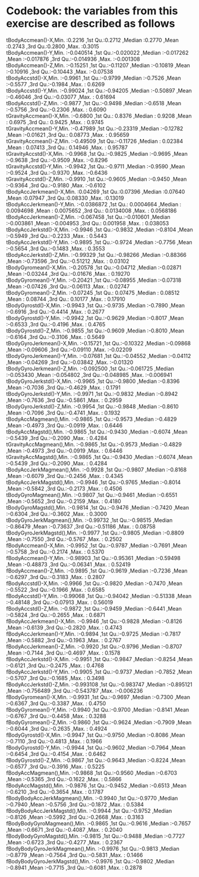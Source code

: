 # Codebook: the variables from this exercise are described as follows

tBodyAccmean()-X,Min.   :0.2216  ,1st Qu.:0.2712  ,Median :0.2770  ,Mean   :0.2743  ,3rd Qu.:0.2800  ,Max.   :0.3015  tBodyAccmean()-Y,Min.   :-0.040514  ,1st Qu.:-0.020022  ,Median :-0.017262  ,Mean   :-0.017876  ,3rd Qu.:-0.014936  ,Max.   :-0.001308  tBodyAccmean()-Z,Min.   :-0.15251  ,1st Qu.:-0.11207  ,Median :-0.10819  ,Mean   :-0.10916  ,3rd Qu.:-0.10443  ,Max.   :-0.07538  tBodyAccstd()-X,Min.   :-0.9961  ,1st Qu.:-0.9799  ,Median :-0.7526  ,Mean   :-0.5577  ,3rd Qu.:-0.1984  ,Max.   : 0.6269  tBodyAccstd()-Y,Min.   :-0.99024  ,1st Qu.:-0.94205  ,Median :-0.50897  ,Mean   :-0.46046  ,3rd Qu.:-0.03077  ,Max.   : 0.61694  tBodyAccstd()-Z,Min.   :-0.9877  ,1st Qu.:-0.9498  ,Median :-0.6518  ,Mean   :-0.5756  ,3rd Qu.:-0.2306  ,Max.   : 0.6090  tGravityAccmean()-X,Min.   :-0.6800  ,1st Qu.: 0.8376  ,Median : 0.9208  ,Mean   : 0.6975  ,3rd Qu.: 0.9425  ,Max.   : 0.9745  tGravityAccmean()-Y,Min.   :-0.47989  ,1st Qu.:-0.23319  ,Median :-0.12782  ,Mean   :-0.01621  ,3rd Qu.: 0.08773  ,Max.   : 0.95659  tGravityAccmean()-Z,Min.   :-0.49509  ,1st Qu.:-0.11726  ,Median : 0.02384  ,Mean   : 0.07413  ,3rd Qu.: 0.14946  ,Max.   : 0.95787  tGravityAccstd()-X,Min.   :-0.9968  ,1st Qu.:-0.9825  ,Median :-0.9695  ,Mean   :-0.9638  ,3rd Qu.:-0.9509  ,Max.   :-0.8296  tGravityAccstd()-Y,Min.   :-0.9942  ,1st Qu.:-0.9711  ,Median :-0.9590  ,Mean   :-0.9524  ,3rd Qu.:-0.9370  ,Max.   :-0.6436  tGravityAccstd()-Z,Min.   :-0.9910  ,1st Qu.:-0.9605  ,Median :-0.9450  ,Mean   :-0.9364  ,3rd Qu.:-0.9180  ,Max.   :-0.6102  tBodyAccJerkmean()-X,Min.   :0.04269  ,1st Qu.:0.07396  ,Median :0.07640  ,Mean   :0.07947  ,3rd Qu.:0.08330  ,Max.   :0.13019  tBodyAccJerkmean()-Y,Min.   :-0.0386872  ,1st Qu.: 0.0004664  ,Median : 0.0094698  ,Mean   : 0.0075652  ,3rd Qu.: 0.0134008  ,Max.   : 0.0568186  tBodyAccJerkmean()-Z,Min.   :-0.067458  ,1st Qu.:-0.010601  ,Median :-0.003861  ,Mean   :-0.004953  ,3rd Qu.: 0.001958  ,Max.   : 0.038053  tBodyAccJerkstd()-X,Min.   :-0.9946  ,1st Qu.:-0.9832  ,Median :-0.8104  ,Mean   :-0.5949  ,3rd Qu.:-0.2233  ,Max.   : 0.5443  tBodyAccJerkstd()-Y,Min.   :-0.9895  ,1st Qu.:-0.9724  ,Median :-0.7756  ,Mean   :-0.5654  ,3rd Qu.:-0.1483  ,Max.   : 0.3553  tBodyAccJerkstd()-Z,Min.   :-0.99329  ,1st Qu.:-0.98266  ,Median :-0.88366  ,Mean   :-0.73596  ,3rd Qu.:-0.51212  ,Max.   : 0.03102  tBodyGyromean()-X,Min.   :-0.20578  ,1st Qu.:-0.04712  ,Median :-0.02871  ,Mean   :-0.03244  ,3rd Qu.:-0.01676  ,Max.   : 0.19270  tBodyGyromean()-Y,Min.   :-0.20421  ,1st Qu.:-0.08955  ,Median :-0.07318  ,Mean   :-0.07426  ,3rd Qu.:-0.06113  ,Max.   : 0.02747  tBodyGyromean()-Z,Min.   :-0.07245  ,1st Qu.: 0.07475  ,Median : 0.08512  ,Mean   : 0.08744  ,3rd Qu.: 0.10177  ,Max.   : 0.17910  tBodyGyrostd()-X,Min.   :-0.9943  ,1st Qu.:-0.9735  ,Median :-0.7890  ,Mean   :-0.6916  ,3rd Qu.:-0.4414  ,Max.   : 0.2677  tBodyGyrostd()-Y,Min.   :-0.9942  ,1st Qu.:-0.9629  ,Median :-0.8017  ,Mean   :-0.6533  ,3rd Qu.:-0.4196  ,Max.   : 0.4765  tBodyGyrostd()-Z,Min.   :-0.9855  ,1st Qu.:-0.9609  ,Median :-0.8010  ,Mean   :-0.6164  ,3rd Qu.:-0.3106  ,Max.   : 0.5649  tBodyGyroJerkmean()-X,Min.   :-0.15721  ,1st Qu.:-0.10322  ,Median :-0.09868  ,Mean   :-0.09606  ,3rd Qu.:-0.09110  ,Max.   :-0.02209  tBodyGyroJerkmean()-Y,Min.   :-0.07681  ,1st Qu.:-0.04552  ,Median :-0.04112  ,Mean   :-0.04269  ,3rd Qu.:-0.03842  ,Max.   :-0.01320  tBodyGyroJerkmean()-Z,Min.   :-0.092500  ,1st Qu.:-0.061725  ,Median :-0.053430  ,Mean   :-0.054802  ,3rd Qu.:-0.048985  ,Max.   :-0.006941  tBodyGyroJerkstd()-X,Min.   :-0.9965  ,1st Qu.:-0.9800  ,Median :-0.8396  ,Mean   :-0.7036  ,3rd Qu.:-0.4629  ,Max.   : 0.1791  tBodyGyroJerkstd()-Y,Min.   :-0.9971  ,1st Qu.:-0.9832  ,Median :-0.8942  ,Mean   :-0.7636  ,3rd Qu.:-0.5861  ,Max.   : 0.2959  tBodyGyroJerkstd()-Z,Min.   :-0.9954  ,1st Qu.:-0.9848  ,Median :-0.8610  ,Mean   :-0.7096  ,3rd Qu.:-0.4741  ,Max.   : 0.1932  tBodyAccMagmean(),Min.   :-0.9865  ,1st Qu.:-0.9573  ,Median :-0.4829  ,Mean   :-0.4973  ,3rd Qu.:-0.0919  ,Max.   : 0.6446  tBodyAccMagstd(),Min.   :-0.9865  ,1st Qu.:-0.9430  ,Median :-0.6074  ,Mean   :-0.5439  ,3rd Qu.:-0.2090  ,Max.   : 0.4284  tGravityAccMagmean(),Min.   :-0.9865  ,1st Qu.:-0.9573  ,Median :-0.4829  ,Mean   :-0.4973  ,3rd Qu.:-0.0919  ,Max.   : 0.6446  tGravityAccMagstd(),Min.   :-0.9865  ,1st Qu.:-0.9430  ,Median :-0.6074  ,Mean   :-0.5439  ,3rd Qu.:-0.2090  ,Max.   : 0.4284  tBodyAccJerkMagmean(),Min.   :-0.9928  ,1st Qu.:-0.9807  ,Median :-0.8168  ,Mean   :-0.6079  ,3rd Qu.:-0.2456  ,Max.   : 0.4345  tBodyAccJerkMagstd(),Min.   :-0.9946  ,1st Qu.:-0.9765  ,Median :-0.8014  ,Mean   :-0.5842  ,3rd Qu.:-0.2173  ,Max.   : 0.4506  tBodyGyroMagmean(),Min.   :-0.9807  ,1st Qu.:-0.9461  ,Median :-0.6551  ,Mean   :-0.5652  ,3rd Qu.:-0.2159  ,Max.   : 0.4180  tBodyGyroMagstd(),Min.   :-0.9814  ,1st Qu.:-0.9476  ,Median :-0.7420  ,Mean   :-0.6304  ,3rd Qu.:-0.3602  ,Max.   : 0.3000  tBodyGyroJerkMagmean(),Min.   :-0.99732  ,1st Qu.:-0.98515  ,Median :-0.86479  ,Mean   :-0.73637  ,3rd Qu.:-0.51186  ,Max.   : 0.08758  tBodyGyroJerkMagstd(),Min.   :-0.9977  ,1st Qu.:-0.9805  ,Median :-0.8809  ,Mean   :-0.7550  ,3rd Qu.:-0.5767  ,Max.   : 0.2502  fBodyAccmean()-X,Min.   :-0.9952  ,1st Qu.:-0.9787  ,Median :-0.7691  ,Mean   :-0.5758  ,3rd Qu.:-0.2174  ,Max.   : 0.5370  fBodyAccmean()-Y,Min.   :-0.98903  ,1st Qu.:-0.95361  ,Median :-0.59498  ,Mean   :-0.48873  ,3rd Qu.:-0.06341  ,Max.   : 0.52419  fBodyAccmean()-Z,Min.   :-0.9895  ,1st Qu.:-0.9619  ,Median :-0.7236  ,Mean   :-0.6297  ,3rd Qu.:-0.3183  ,Max.   : 0.2807  fBodyAccstd()-X,Min.   :-0.9966  ,1st Qu.:-0.9820  ,Median :-0.7470  ,Mean   :-0.5522  ,3rd Qu.:-0.1966  ,Max.   : 0.6585  fBodyAccstd()-Y,Min.   :-0.99068  ,1st Qu.:-0.94042  ,Median :-0.51338  ,Mean   :-0.48148  ,3rd Qu.:-0.07913  ,Max.   : 0.56019  fBodyAccstd()-Z,Min.   :-0.9872  ,1st Qu.:-0.9459  ,Median :-0.6441  ,Mean   :-0.5824  ,3rd Qu.:-0.2655  ,Max.   : 0.6871  fBodyAccJerkmean()-X,Min.   :-0.9946  ,1st Qu.:-0.9828  ,Median :-0.8126  ,Mean   :-0.6139  ,3rd Qu.:-0.2820  ,Max.   : 0.4743  fBodyAccJerkmean()-Y,Min.   :-0.9894  ,1st Qu.:-0.9725  ,Median :-0.7817  ,Mean   :-0.5882  ,3rd Qu.:-0.1963  ,Max.   : 0.2767  fBodyAccJerkmean()-Z,Min.   :-0.9920  ,1st Qu.:-0.9796  ,Median :-0.8707  ,Mean   :-0.7144  ,3rd Qu.:-0.4697  ,Max.   : 0.1578  fBodyAccJerkstd()-X,Min.   :-0.9951  ,1st Qu.:-0.9847  ,Median :-0.8254  ,Mean   :-0.6121  ,3rd Qu.:-0.2475  ,Max.   : 0.4768  fBodyAccJerkstd()-Y,Min.   :-0.9905  ,1st Qu.:-0.9737  ,Median :-0.7852  ,Mean   :-0.5707  ,3rd Qu.:-0.1685  ,Max.   : 0.3498  fBodyAccJerkstd()-Z,Min.   :-0.993108  ,1st Qu.:-0.983747  ,Median :-0.895121  ,Mean   :-0.756489  ,3rd Qu.:-0.543787  ,Max.   :-0.006236  fBodyGyromean()-X,Min.   :-0.9931  ,1st Qu.:-0.9697  ,Median :-0.7300  ,Mean   :-0.6367  ,3rd Qu.:-0.3387  ,Max.   : 0.4750  fBodyGyromean()-Y,Min.   :-0.9940  ,1st Qu.:-0.9700  ,Median :-0.8141  ,Mean   :-0.6767  ,3rd Qu.:-0.4458  ,Max.   : 0.3288  fBodyGyromean()-Z,Min.   :-0.9860  ,1st Qu.:-0.9624  ,Median :-0.7909  ,Mean   :-0.6044  ,3rd Qu.:-0.2635  ,Max.   : 0.4924  fBodyGyrostd()-X,Min.   :-0.9947  ,1st Qu.:-0.9750  ,Median :-0.8086  ,Mean   :-0.7110  ,3rd Qu.:-0.4813  ,Max.   : 0.1966  fBodyGyrostd()-Y,Min.   :-0.9944  ,1st Qu.:-0.9602  ,Median :-0.7964  ,Mean   :-0.6454  ,3rd Qu.:-0.4154  ,Max.   : 0.6462  fBodyGyrostd()-Z,Min.   :-0.9867  ,1st Qu.:-0.9643  ,Median :-0.8224  ,Mean   :-0.6577  ,3rd Qu.:-0.3916  ,Max.   : 0.5225  fBodyAccMagmean(),Min.   :-0.9868  ,1st Qu.:-0.9560  ,Median :-0.6703  ,Mean   :-0.5365  ,3rd Qu.:-0.1622  ,Max.   : 0.5866  fBodyAccMagstd(),Min.   :-0.9876  ,1st Qu.:-0.9452  ,Median :-0.6513  ,Mean   :-0.6210  ,3rd Qu.:-0.3654  ,Max.   : 0.1787  fBodyBodyAccJerkMagmean(),Min.   :-0.9940  ,1st Qu.:-0.9770  ,Median :-0.7940  ,Mean   :-0.5756  ,3rd Qu.:-0.1872  ,Max.   : 0.5384  fBodyBodyAccJerkMagstd(),Min.   :-0.9944  ,1st Qu.:-0.9752  ,Median :-0.8126  ,Mean   :-0.5992  ,3rd Qu.:-0.2668  ,Max.   : 0.3163  fBodyBodyGyroMagmean(),Min.   :-0.9865  ,1st Qu.:-0.9616  ,Median :-0.7657  ,Mean   :-0.6671  ,3rd Qu.:-0.4087  ,Max.   : 0.2040  fBodyBodyGyroMagstd(),Min.   :-0.9815  ,1st Qu.:-0.9488  ,Median :-0.7727  ,Mean   :-0.6723  ,3rd Qu.:-0.4277  ,Max.   : 0.2367  fBodyBodyGyroJerkMagmean(),Min.   :-0.9976  ,1st Qu.:-0.9813  ,Median :-0.8779  ,Mean   :-0.7564  ,3rd Qu.:-0.5831  ,Max.   : 0.1466  fBodyBodyGyroJerkMagstd(),Min.   :-0.9976  ,1st Qu.:-0.9802  ,Median :-0.8941  ,Mean   :-0.7715  ,3rd Qu.:-0.6081  ,Max.   : 0.2878  